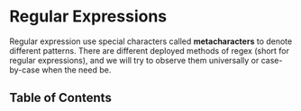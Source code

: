 # Regular Expressions

Regular expression use special characters called __metacharacters__ to denote different patterns. There are different deployed methods of regex (short for regular expressions), and we will try to observe them universally or case-by-case when the need be.

## Table of Contents
